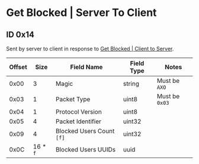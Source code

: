 # Get Blocked | Server To Client

## ID 0x14

Sent by server to client in response to [Get Blocked | Client to Server](../clientToServer/0x14_friend_list.md).

<table>
    <thead>
        <tr>
            <th>Offset</th>
            <th>Size</th>
            <th>Field Name</th>
            <th>Field Type</th>
            <th>Notes</th>
        </tr>
    </thead>
    <tbody>
    <tr>
        <td>0x00</td>
        <td>3</td>
        <td>Magic</td>
        <td>string</td>
        <td>Must be <code>AXO</code></td>
    </tr>
        <tr>
        <td>0x03</td>
        <td>1</td>
        <td>Packet Type</td>
        <td>uint8</td>
        <td>Must be <code>0x03</code></td>
    </tr>
    <tr>
        <td>0x04</td>
        <td>1</td>
        <td>Protocol Version</td>
        <td>uint8</td>
        <td></td>
    </tr>
    <tr>
        <td>0x05</td>
        <td>4</td>
        <td>Packet Identifier</td>
        <td>uint32</td>
        <td></td>
    </tr>
    <tr>
        <td>0x09</td>
        <td>4</td>
        <td>Blocked Users Count <code>[f]</code></td>
        <td>uint32</td>
        <td></td>
    </tr>
    <tr>
        <td>0x0C</td>
        <td>16 * <code>f</code></td>
        <td>Blocked Users UUIDs</td>
        <td>uuid</td>
        <td></td>
    </tr>
    </tbody>
</table>
